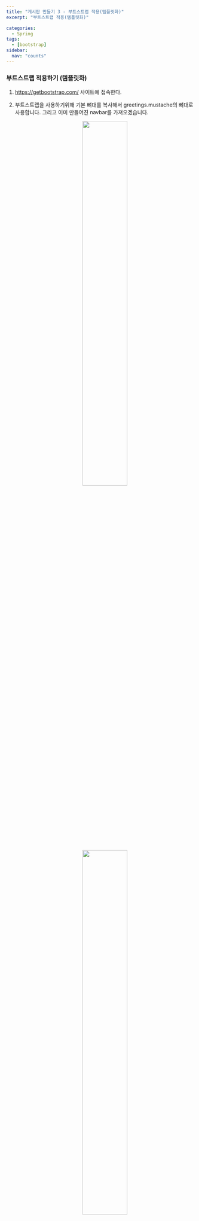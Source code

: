 ```yaml
---
title: "게시판 만들기 3 - 부트스트랩 적용(템플릿화)"
excerpt: "부트스트랩 적용(템플릿화)"

categories:
  - Spring
tags:
  - [bootstrap]
sidebar:
  nav: "counts"
---
```


### 부트스트랩 적용하기 (템플릿화)

1. https://getbootstrap.com/ 사이트에 접속한다.
2. 부트스트랩을 사용하기위해 기본 뼈대를 복사해서 greetings.mustache의 뼈대로 사용합니다.
   그리고 이미 만들어진 navbar를 가져오겠습니다.
    <div align="center">
   <img src="https://github.com/dongdong8343/dongdong8343.github.io/assets/93115530/9136eb69-2a35-489a-b569-c3e336f90b1c" width="50%" height="auto" />
   </div>
    
    <div align="center">
   <img src="https://github.com/dongdong8343/dongdong8343.github.io/assets/93115530/62ce3bb9-995d-46a7-8a90-1f446996ab31" width="50%" height="auto" />
   </div>
    
    ```html
    // greetings.mustache 파일
    <!doctype html>
    <html lang="en">
    <head>
        <meta charset="utf-8">
        <meta name="viewport" content="width=device-width, initial-scale=1">
        <link href="https://cdn.jsdelivr.net/npm/bootstrap@5.0.2/dist/css/bootstrap.min.css" rel="stylesheet" integrity="sha384-EVSTQN3/azprG1Anm3QDgpJLIm9Nao0Yz1ztcQTwFspd3yD65VohhpuuCOmLASjC" crossorigin="anonymous">
    
        <title>Hello, world!</title>
    </head>
    <body>
    
    <nav class="navbar navbar-expand-lg navbar-light bg-light">
        <div class="container-fluid">
            <a class="navbar-brand" href="#">Navbar</a>
            <button class="navbar-toggler" type="button" data-bs-toggle="collapse" data-bs-target="#navbarSupportedContent" aria-controls="navbarSupportedContent" aria-expanded="false" aria-label="Toggle navigation">
                <span class="navbar-toggler-icon"></span>
            </button>
            <div class="collapse navbar-collapse" id="navbarSupportedContent">
                <ul class="navbar-nav me-auto mb-2 mb-lg-0">
                    <li class="nav-item">
                        <a class="nav-link active" aria-current="page" href="#">Home</a>
                    </li>
                    <li class="nav-item">
                        <a class="nav-link" href="#">Link</a>
                    </li>
                    <li class="nav-item dropdown">
                        <a class="nav-link dropdown-toggle" href="#" id="navbarDropdown" role="button" data-bs-toggle="dropdown" aria-expanded="false">
                            Dropdown
                        </a>
                        <ul class="dropdown-menu" aria-labelledby="navbarDropdown">
                            <li><a class="dropdown-item" href="#">Action</a></li>
                            <li><a class="dropdown-item" href="#">Another action</a></li>
                            <li><hr class="dropdown-divider"></li>
                            <li><a class="dropdown-item" href="#">Something else here</a></li>
                        </ul>
                    </li>
                    <li class="nav-item">
                        <a class="nav-link disabled" href="#" tabindex="-1" aria-disabled="true">Disabled</a>
                    </li>
                </ul>
                <form class="d-flex">
                    <input class="form-control me-2" type="search" placeholder="Search" aria-label="Search">
                    <button class="btn btn-outline-success" type="submit">Search</button>
                </form>
            </div>
        </div>
    </nav>
    <!--content-->
    
    <div class="bg-dark text-white p-5">
        <h1>{{username}}님 반가워요.</h1>
    </div>
    
    <script src="https://cdn.jsdelivr.net/npm/bootstrap@5.0.2/dist/js/bootstrap.bundle.min.js" integrity="sha384-MrcW6ZMFYlzcLA8Nl+NtUVF0sA7MsXsP1UyJoMp4YLEuNSfAP+JcXn/tWtIaxVXM" crossorigin="anonymous"></script>
    
    </body>
    </html>
    ```
    
    서버를 실행하고 페이지를 확인해보면 간단하게 navbar가 추가된 것을 확인할 수 있습니다.
    
    <div align="center">
   <img src="https://github.com/dongdong8343/dongdong8343.github.io/assets/93115530/6e5d0765-fcbc-4d99-9d59-8d3762cbc112" width="50%" height="auto" />
   </div>

3. 저렇게 긴 코드를 다른 곳에도 쓴다고 가정했을 때 복붙하기 귀찮습니다. 그래서 저 코드들을 하나의 틀로 만들어서 가져다 쓸 수 있도록 만들겠습니다. 이것을 템플릿화 한다고 말합니다.
4. templates > layouts > 템플릿화 하려는 영역을 파일로 만들기
    <div align="center">
   <img src="https://github.com/dongdong8343/dongdong8343.github.io/assets/93115530/b234a3da-e5f4-4f4a-b376-f02250b6ae5d" width="50%" height="auto" />
   </div>
    
    ```html
    // header.mustache (header에 해당하는 부분)
    <!doctype html>
    <html lang="en">
    <head>
        <!-- Required meta tags -->
        <meta charset="utf-8">
        <meta name="viewport" content="width=device-width, initial-scale=1">
    
        <!-- Bootstrap CSS -->
        <link href="https://cdn.jsdelivr.net/npm/bootstrap@5.0.2/dist/css/bootstrap.min.css" rel="stylesheet" integrity="sha384-EVSTQN3/azprG1Anm3QDgpJLIm9Nao0Yz1ztcQTwFspd3yD65VohhpuuCOmLASjC" crossorigin="anonymous">
    
        <title>Hello, world!</title>
    </head>
    <body>
    <!--navigation-->
    <nav class="navbar navbar-expand-lg navbar-light bg-light">
        <div class="container-fluid">
            <a class="navbar-brand" href="#">Navbar</a>
            <button class="navbar-toggler" type="button" data-bs-toggle="collapse" data-bs-target="#navbarSupportedContent" aria-controls="navbarSupportedContent" aria-expanded="false" aria-label="Toggle navigation">
                <span class="navbar-toggler-icon"></span>
            </button>
            <div class="collapse navbar-collapse" id="navbarSupportedContent">
                <ul class="navbar-nav me-auto mb-2 mb-lg-0">
                    <li class="nav-item">
                        <a class="nav-link active" aria-current="page" href="#">Home</a>
                    </li>
                    <li class="nav-item">
                        <a class="nav-link" href="#">Link</a>
                    </li>
                    <li class="nav-item dropdown">
                        <a class="nav-link dropdown-toggle" href="#" id="navbarDropdown" role="button" data-bs-toggle="dropdown" aria-expanded="false">
                            Dropdown
                        </a>
                        <ul class="dropdown-menu" aria-labelledby="navbarDropdown">
                            <li><a class="dropdown-item" href="#">Action</a></li>
                            <li><a class="dropdown-item" href="#">Another action</a></li>
                            <li><hr class="dropdown-divider"></li>
                            <li><a class="dropdown-item" href="#">Something else here</a></li>
                        </ul>
                    </li>
                    <li class="nav-item">
                        <a class="nav-link disabled" href="#" tabindex="-1" aria-disabled="true">Disabled</a>
                    </li>
                </ul>
                <form class="d-flex">
                    <input class="form-control me-2" type="search" placeholder="Search" aria-label="Search">
                    <button class="btn btn-outline-success" type="submit">Search</button>
                </form>
            </div>
        </div>
    </nav>
    ```

5. 위처럼 파일로 만들고 가져다 쓰고 싶은 곳에 {{>layouts/파일 이름}}을 적게 되면 파일에 작성한 틀을 가지고 올 수 있습니다.
   ```html
   // greetings.mustache {{>layouts/header}}
   <div class="bg-dark text-white p-5">
     <h1>{{username}}님 반가워요.</h1>
   </div>
   {{>layouts/footer}}
   ```
   똑같이 잘 나오는 것을 확인할 수 있습니다.
    <div align="center">
   <img src="https://github.com/dongdong8343/dongdong8343.github.io/assets/93115530/f5f95d97-6465-46e9-8d1a-c6c5147816c7" width="50%" height="auto" />
   </div>
